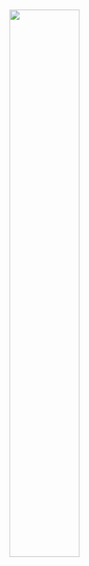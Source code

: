 <h1 align="center">
  <img width="50%" src="https://ik.imagekit.io/fornielis/GITHUB/logo_grande_Idp9pbKMyr.png?updatedAt=1637010435385"/>
</h1>
